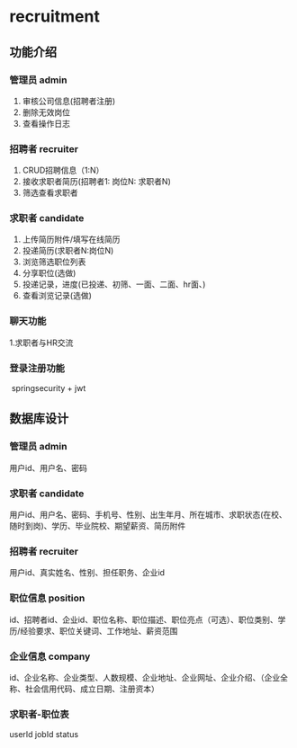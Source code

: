 # recruitment

## 功能介绍
### 管理员 admin

1. 审核公司信息(招聘者注册)
4. 删除无效岗位
5. 查看操作日志

### 招聘者 recruiter

1. CRUD招聘信息（1:N）
2. 接收求职者简历(招聘者1: 岗位N: 求职者N)
3. 筛选查看求职者

### 求职者 candidate

1. 上传简历附件/填写在线简历
2. 投递简历(求职者N:岗位N)
3. 浏览筛选职位列表
4. 分享职位(选做)
5. 投递记录，进度(已投递、初筛、一面、二面、hr面、)
6. 查看浏览记录(选做)

### 聊天功能

   1.求职者与HR交流

### 登录注册功能   

​	springsecurity + jwt

## 数据库设计

### 管理员 admin
用户id、用户名、密码

### 求职者 candidate
用户id、用户名、密码、手机号、性别、出生年月、所在城市、求职状态(在校、随时到岗)、学历、毕业院校、期望薪资、简历附件

### 招聘者 recruiter
用户id、真实姓名、性别、担任职务、企业id

### 职位信息 position
id、招聘者id、企业id、职位名称、职位描述、职位亮点（可选）、职位类别、学历/经验要求、职位关键词、工作地址、薪资范围

### 企业信息 company

id、企业名称、企业类型、人数规模、企业地址、企业网址、企业介绍、（企业全称、社会信用代码、成立日期、注册资本）

### 求职者-职位表
userId  jobId  status



